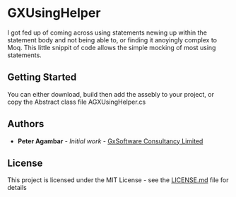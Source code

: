# GXUsingHelper

I got fed up of coming across using statements newing up within the statement body and not being able to, or finding it anoyingly complex to Moq.  This little snippit of code allows the simple mocking of most using statements.

## Getting Started

You can either download, build then add the assebly to your project, or copy the Abstract class file AGXUsingHelper.cs

## Authors

* **Peter Agambar** - *Initial work* - [GxSoftware Consultancy Limited](https://github.com/GXSoftwareUK)

## License

This project is licensed under the MIT License - see the [LICENSE.md](LICENSE.md) file for details


